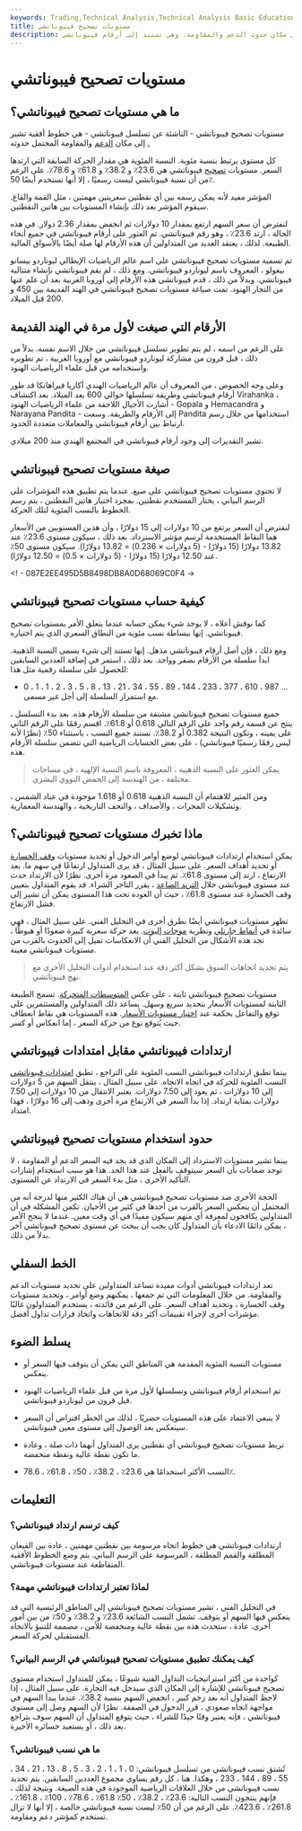 ```yaml
---
keywords: Trading,Technical Analysis,Technical Analysis Basic Education
title: مستويات تصحيح فيبوناتشي
description: مستويات تصحيح فيبوناتشي هي خطوط أفقية تشير إلى مكان حدوث الدعم والمقاومة. وهي تستند إلى أرقام فيبوناتشي.
---
```


# مستويات تصحيح فيبوناتشي
## ما هي مستويات تصحيح فيبوناتشي؟

مستويات تصحيح فيبوناتشي - الناشئة عن تسلسل فيبوناتشي - هي خطوط أفقية تشير إلى مكان [الدعم](/support) والمقاومة المحتمل حدوثه [.](/resistance)

كل مستوى يرتبط بنسبة مئوية. النسبة المئوية هي مقدار الحركة السابقة التي ارتدها السعر. مستويات [تصحيح](/retracement) فيبوناتشي هي 23.6٪ و 38.2٪ و 61.8٪ و 78.6٪. على الرغم من أن نسبة فيبوناتشي ليست رسميًا ، إلا أنها تستخدم أيضًا 50٪.

المؤشر مفيد لأنه يمكن رسمه بين أي نقطتين سعريتين مهمتين ، مثل القمة والقاع. سيقوم المؤشر بعد ذلك بإنشاء المستويات بين هاتين النقطتين.

لنفترض أن سعر السهم ارتفع بمقدار 10 دولارات ثم انخفض بمقدار 2.36 دولار. في هذه الحالة ، ارتد 23.6٪ ، وهو رقم فيبوناتشي. تم العثور على أرقام فيبوناتشي في جميع أنحاء الطبيعة. لذلك ، يعتقد العديد من المتداولين أن هذه الأرقام لها صلة أيضًا بالأسواق المالية.

تم تسمية مستويات تصحيح فيبوناتشي على اسم عالم الرياضيات الإيطالي ليوناردو بيسانو بيغولو ، المعروف باسم ليوناردو فيبوناتشي. ومع ذلك ، لم يقم فيبوناتشي بإنشاء متتالية فيبوناتشي. وبدلاً من ذلك ، قدم فيبوناتشي هذه الأرقام إلى أوروبا الغربية بعد أن علم عنها من التجار الهنود. تمت صياغة مستويات تصحيح فيبوناتشي في الهند القديمة بين 450 و 200 قبل الميلاد.

## الأرقام التي صيغت لأول مرة في الهند القديمة

على الرغم من اسمه ، لم يتم تطوير تسلسل فيبوناتشي من خلال الاسم نفسه. بدلاً من ذلك ، قبل قرون من مشاركة ليوناردو فيبوناتشي مع أوروبا الغربية ، تم تطويره واستخدامه من قبل علماء الرياضيات الهنود.

وعلى وجه الخصوص ، من المعروف أن عالم الرياضيات الهندي أكاريا فيراهانكا قد طور أرقام فيبوناتشي وطريقة تسلسلها حوالي 600 بعد الميلاد. بعد اكتشاف Virahanka ، أشارت الأجيال اللاحقة من علماء الرياضيات الهنود - Gopala و Hemacandra و Narayana Pandita - إلى الأرقام والطريقة. وسعت Pandita استخدامها من خلال رسم ارتباط بين أرقام فيبوناتشي والمعاملات متعددة الحدود.

تشير التقديرات إلى وجود أرقام فيبوناتشي في المجتمع الهندي منذ 200 ميلادي.

## صيغة مستويات تصحيح فيبوناتشي

لا تحتوي مستويات تصحيح فيبوناتشي على صيغ. عندما يتم تطبيق هذه المؤشرات على الرسم البياني ، يختار المستخدم نقطتين. بمجرد اختيار هاتين النقطتين ، يتم رسم الخطوط بالنسب المئوية لتلك الحركة.

لنفترض أن السعر يرتفع من 10 دولارات إلى 15 دولارًا ، وأن هذين المستويين من الأسعار هما النقاط المستخدمة لرسم مؤشر الاسترداد. بعد ذلك ، سيكون مستوى 23.6٪ عند 13.82 دولارًا (15 دولارًا - (5 دولارات × 0.236) = 13.82 دولارًا). سيكون مستوى 50٪ عند 12.50 دولارًا (15 دولارًا - (5 دولارات × 0.5) = 12.50 دولارًا).

<! - 087E2EE495D5B8498DB8A0D68069C0F4 ->

## كيفية حساب مستويات تصحيح فيبوناتشي

كما نوقش أعلاه ، لا يوجد شيء يمكن حسابه عندما يتعلق الأمر بمستويات تصحيح فيبوناتشي. إنها ببساطة نسب مئوية من النطاق السعري الذي يتم اختياره.

ومع ذلك ، فإن أصل أرقام فيبوناتشي مذهل. إنها تستند إلى شيء يسمى النسبة الذهبية. ابدأ سلسلة من الأرقام بصفر وواحد. بعد ذلك ، استمر في إضافة العددين السابقين للحصول على سلسلة رقمية مثل هذا:

- 0 ، 1 ، 1 ، 2 ، 3 ، 5 ، 8 ، 13 ، 21 ، 34 ، 55 ، 89 ، 144 ، 233 ، 377 ، 610 ، 987 ... مع استمرار السلسلة إلى أجل غير مسمى.

جميع مستويات تصحيح فيبوناتشي مشتقة من سلسلة الأرقام هذه. بعد بدء التسلسل ، ينتج عن قسمة رقم واحد على الرقم التالي 0.618 أو 61.8٪. اقسم رقمًا على الرقم الثاني على يمينه ، وتكون النتيجة 0.382 أو 38.2٪. تستند جميع النسب ، باستثناء 50٪ (نظرًا لأنه ليس رقمًا رسميًا فيبوناتشي) ، على بعض الحسابات الرياضية التي تتضمن سلسلة الأرقام هذه.

> يمكن العثور على النسبة الذهبية ، المعروفة باسم النسبة الإلهية ، في مساحات مختلفة ، من الهندسة إلى الحمض النووي البشري.

>

ومن المثير للاهتمام أن النسبة الذهبية 0.618 أو 1.618 موجودة في عباد الشمس ، وتشكيلات المجرات ، والأصداف ، والتحف التاريخية ، والهندسة المعمارية.

## ماذا تخبرك مستويات تصحيح فيبوناتشي؟

يمكن استخدام ارتدادات فيبوناتشي لوضع أوامر الدخول أو تحديد مستويات [وقف الخسارة](/stop-lossorder) أو تحديد أهداف السعر. على سبيل المثال ، قد يرى المتداول ارتفاعًا في سهم ما. بعد الارتفاع ، ارتد إلى مستوى 61.8٪. ثم يبدأ في الصعود مرة أخرى. نظرًا لأن الارتداد حدث عند مستوى فيبوناتشي خلال [الترند الصاعد](/uptrend) ، يقرر التاجر الشراء. قد يقوم المتداول بتعيين وقف الخسارة عند مستوى 61.8٪ ، حيث أن العودة تحت هذا المستوى يمكن أن تشير إلى فشل الارتفاع.

تظهر مستويات فيبوناتشي أيضًا بطرق أخرى في التحليل الفني. على سبيل المثال ، فهي سائدة في [أنماط جارتلي](/gartley) ونظرية [موجات إليوت](/elliottwavetheory). بعد حركة سعرية كبيرة صعودًا أو هبوطًا ، تجد هذه الأشكال من التحليل الفني أن الانعكاسات تميل إلى الحدوث بالقرب من مستويات فيبوناتشي معينة.

> يتم تحديد اتجاهات السوق بشكل أكثر دقة عند استخدام أدوات التحليل الأخرى مع نهج فيبوناتشي.

>

مستويات تصحيح فيبوناتشي ثابتة ، على عكس [المتوسطات المتحركة](/movingaverage). تسمح الطبيعة الثابتة لمستويات الأسعار بتحديد سريع وسهل. يساعد ذلك المتداولين والمستثمرين على توقع والتفاعل بحكمة عند [اختبار مستويات الأسعار](/test). هذه المستويات هي نقاط انعطاف حيث يُتوقع نوع من حركة السعر ، إما انعكاس أو كسر.

## ارتدادات فيبوناتشي مقابل امتدادات فيبوناتشي

بينما تطبق ارتدادات فيبوناتشي النسب المئوية على التراجع ، تطبق [امتدادات فيبوناتشي](/fibonacciextensions) النسب المئوية للحركة في اتجاه الاتجاه. على سبيل المثال ، ينتقل السهم من 5 دولارات إلى 10 دولارات ، ثم يعود إلى 7.50 دولارات. يعتبر الانتقال من 10 دولارات إلى 7.50 دولارات بمثابة ارتداد. إذا بدأ السعر في الارتفاع مرة أخرى وذهب إلى 16 دولارًا ، فهذا امتداد.

## حدود استخدام مستويات تصحيح فيبوناتشي

بينما تشير مستويات الاسترداد إلى المكان الذي قد يجد فيه السعر الدعم أو المقاومة ، لا توجد ضمانات بأن السعر سيتوقف بالفعل عند هذا الحد. هذا هو سبب استخدام إشارات التأكيد الأخرى ، مثل بدء السعر في الارتداد عن المستوى.

الحجة الأخرى ضد مستويات تصحيح فيبوناتشي هي أن هناك الكثير منها لدرجة أنه من المحتمل أن ينعكس السعر بالقرب من أحدها في كثير من الأحيان. تكمن المشكلة في أن المتداولين يكافحون لمعرفة أي منهم سيكون مفيدًا في أي وقت معين. عندما لا ينجح الأمر ، يمكن دائمًا الادعاء بأن المتداول كان يجب أن يبحث عن مستوى تصحيح فيبوناتشي آخر بدلاً من ذلك.

## الخط السفلي

تعد ارتدادات فيبوناتشي أدوات مفيدة تساعد المتداولين على تحديد مستويات الدعم والمقاومة. من خلال المعلومات التي تم جمعها ، يمكنهم وضع أوامر ، وتحديد مستويات وقف الخسارة ، وتحديد أهداف السعر. على الرغم من فائدته ، يستخدم المتداولون غالبًا مؤشرات أخرى لإجراء تقييمات أكثر دقة للاتجاهات واتخاذ قرارات تداول أفضل.

## يسلط الضوء

- مستويات النسبة المئوية المقدمة هي المناطق التي يمكن أن يتوقف فيها السعر أو ينعكس.

- تم استخدام أرقام فيبوناتشي وتسلسلها لأول مرة من قبل علماء الرياضيات الهنود قبل قرون من ليوناردو فيبوناتشي.

- لا ينبغي الاعتماد على هذه المستويات حصريًا ، لذلك من الخطر افتراض أن السعر سينعكس بعد الوصول إلى مستوى معين فيبوناتشي.

- تربط مستويات تصحيح فيبوناتشي أي نقطتين يرى المتداول أنهما ذات صلة ، وعادة ما تكون نقطة عالية ونقطة منخفضة.

- النسب الأكثر استخدامًا هي 23.6٪ ، 38.2٪ ، 50٪ ، 61.8٪ ، 78.6٪.

## التعليمات

### كيف ترسم ارتداد فيبوناتشي؟

ارتدادات فيبوناتشي هي خطوط اتجاه مرسومة بين نقطتين مهمتين ، عادة بين القيعان المطلقة والقمم المطلقة ، المرسومة على الرسم البياني. يتم وضع الخطوط الأفقية المتقاطعة عند مستويات فيبوناتشي.

### لماذا تعتبر ارتدادات فيبوناتشي مهمة؟

في التحليل الفني ، تشير مستويات تصحيح فيبوناتشي إلى المناطق الرئيسية التي قد ينعكس فيها السهم أو يتوقف. تشمل النسب الشائعة 23.6٪ و 38.2٪ و 50٪ من بين أمور أخرى. عادة ، ستحدث هذه بين نقطة عالية ومنخفضة للأمن ، مصممة للتنبؤ بالاتجاه المستقبلي لحركة السعر.

### كيف يمكنك تطبيق مستويات تصحيح فيبوناتشي في الرسم البياني؟

كواحدة من أكثر استراتيجيات التداول الفنية شيوعًا ، يمكن للمتداول استخدام مستوى تصحيح فيبوناتشي للإشارة إلى المكان الذي سيدخل فيه التجارة. على سبيل المثال ، إذا لاحظ المتداول أنه بعد زخم كبير ، انخفض السهم بنسبة 38.2٪. عندما يبدأ السهم في مواجهة اتجاه صعودي ، قرر الدخول في الصفقة. نظرًا لأن السهم وصل إلى مستوى فيبوناتشي ، فإنه يعتبر وقتًا جيدًا للشراء ، حيث يتوقع المتداول أن السهم سوف يتراجع بعد ذلك ، أو يستعيد خسائره الأخيرة.

### ما هي نسب فيبوناتشي؟

تُشتق نسب فيبوناتشي من تسلسل فيبوناتشي: 0 ، 1 ، 1 ، 2 ، 3 ، 5 ، 8 ، 13 ، 21 ، 34 ، 55 ، 89 ، 144 ، 233 ، وهكذا. هنا ، كل رقم يساوي مجموع العددين السابقين. يتم تحديد نسب فيبوناتشي من خلال العلاقات الرياضية الموجودة في هذه الصيغة. ونتيجة لذلك ، فإنهم ينتجون النسب التالية: 23.6٪ ، 38.2٪ ، 50٪ 61.8٪ ، 78.6٪ ، 100٪ ، 161.8٪ ، 261.8٪ ، 423.6٪. على الرغم من أن 50٪ ليست نسبة فيبوناتشي خالصة ، إلا أنها لا تزال تستخدم كمؤشر دعم ومقاومة.

